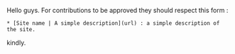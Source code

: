 Hello guys.
For contributions to be approved they should respect this form : 

`* [Site name | A simple description](url) : a simple description of the site. ` 

kindly.

